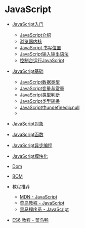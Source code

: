 # JavaScript

* [JavaScript入门](./JavaScript入门)
    * [JavaScript介绍](./JavaScript入门/JavaScript介绍/JavaScript介绍.md)
    * [浏览器内核](./JavaScript入门/浏览器内核/浏览器内核.md)
    * [JavaScript 书写位置](./JavaScript入门/JavaScript书写位置/JavaScript书写位置.md)
    * [JavaScript输入输出语法](./JavaScript入门/JavaScript输入输出语法/JavaScript输入输出语法.md)
    * [控制台运行JavaScript](./JavaScript入门/控制台运行JavaScript/控制台运行JavaScript,md)

* [JavaScript基础](./JavaScript基础)
    * [JavaScript数据类型](./JavaScript基础/JavaScript数据类型/JavaScript数据类型.md)
    * [JavaScript变量与常量](./JavaScript基础/JavaScript变量与常量/JavaScript变量与常量.md)
    * [JavaScript类型判断](./JavaScript基础/JavaScript类型判断/JavaScript类型判断.md)
    * [JavaScript类型转换](./JavaScript基础/JavaScript类型转换/JavaScript类型转换.md)
    * [JavaScript中undefined与null](./JavaScript基础/JavaScript中undefined与null/JavaScript中undefined与null.md)
    * 
* [JavaScript对象]()
* [JavaScript函数]()
* [JavaScript异步编程]()
* [JavaScript模块化]()
* [Dom]()
* [BOM]()
* 教程推荐
    * [MDN - JavaScript](https://developer.mozilla.org/zh-CN/docs/Web/JavaScript)
    * [菜鸟教程 - JavaScript](https://www.runoob.com/js/js-tutorial.html)
    * [黑马程序员 - JavaScript](https://book.itheima.net/course/1258676978588860418/1277481554465005570)



* [ES6 教程 - 菜鸟鸭](https://www.cainiaoya.com/es6/es6-jiaocheng.html)
